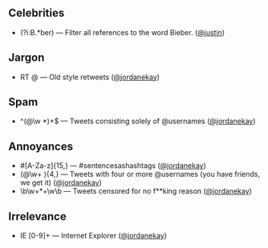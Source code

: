 Celebrities
-----------
* (?i:B.*ber) — Filter all references to the word Bieber. ([@justin](http://twitter.com/justin))

Jargon
------
* RT @ — Old style retweets ([@jordanekay](http://twitter.com/jordanekay))

Spam
----
* ^(@\w *)+$ — Tweets consisting solely of @usernames ([@jordanekay](http://twitter.com/jordanekay))

Annoyances
----------
* #[A-Za-z]{15,} — #sentencesashashtags ([@jordanekay](http://twitter.com/jordanekay))
* (@\w+ ){4,} — Tweets with four or more @usernames (you have friends, we get it) ([@jordanekay](http://twitter.com/jordanekay))
* \b\w+\*+\w\b — Tweets censored for no f**king reason ([@jordanekay](http://twitter.com/jordanekay))

Irrelevance
-----------
* IE [0-9]+ — Internet Explorer ([@jordanekay](http://twitter.com/jordanekay))

